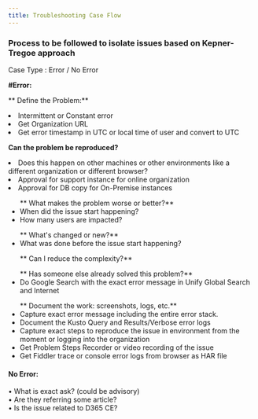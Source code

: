 ```yaml
---
title: Troubleshooting Case Flow
---
```


<h3>Process to be followed to isolate issues based on Kepner-Tregoe approach</h3>

Case Type : Error / No Error

**#Error:**

**	Define the Problem:**
	<li>Intermittent or Constant error
	<li>Get Organization URL
	<li>Get error timestamp in UTC or local time of user and convert to UTC
	<p>
**Can the problem be reproduced?**
	<li>Does this happen on other machines or other environments like a different organization or different browser?
	<li>Approval for support instance for online organization
	<li>Approval for DB copy for On-Premise instances	
</ul>
<ul>
**	What makes the problem worse or better?**
	<li>When did the issue start happening?<br>
	<li>How many users are impacted?<br>	
</ul>
<ul>
**	What's changed or new?**
	<li>What was done before the issue start happening?<br>
</ul>
<ul>
**	Can I reduce the complexity?**
</ul>
<ul>
**	Has someone else already solved this problem?**
	<li>Do Google Search with the exact error message in Unify Global Search and Internet
</ul>
<ul>
**	Document the work: screenshots, logs, etc.**
	<li>Capture exact error message including the entire error stack.
	<li>Document the Kusto Query and Results/Verbose error logs
	<li>Capture exact steps to reproduce the issue in environment from the moment or logging into the organization
	<li>Get Problem Steps Recorder or video recording of the issue
	<li>Get Fiddler trace or console error logs from browser as HAR file
</ul>


<p>
<h4>No Error:</h4>
•	What is exact ask? (could be advisory)<br>
•	Are they referring some article?<br>
•	Is the issue related to D365 CE?<br>
